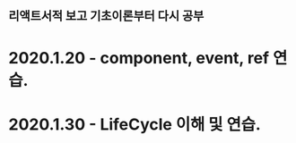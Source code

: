 ## 리액트서적 보고 기초이론부터 다시 공부

# 2020.1.20 - component, event, ref 연습.

# 2020.1.30 - LifeCycle 이해 및 연습.
